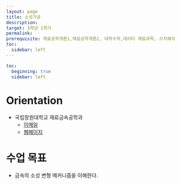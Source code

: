 ```yaml
---
layout: page
title: 소성가공
description:
target: 3학년 1학기
permalink:
prerequisite: 재료공학개론1,재료공학개론2, 대학수학,데이터 재료과학, 수치해석
toc:
  sidebar: left
---
```


```yml
toc:
  beginning: true
  sidebar: left
```

# Orientation

- 국립창원대학교 재료금속공학과
  - [이메일](mailto:yjeong@changwon.ac.kr)
  - [웹페이지](https://youngung.github.io)

# 수업 목표

- 금속의 소성 변형 메커니즘을 이해한다.
